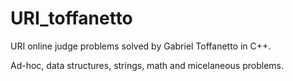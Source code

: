 # URI_toffanetto

URI online judge problems solved by Gabriel Toffanetto in C++.

Ad-hoc, data structures, strings, math and micelaneous problems.

